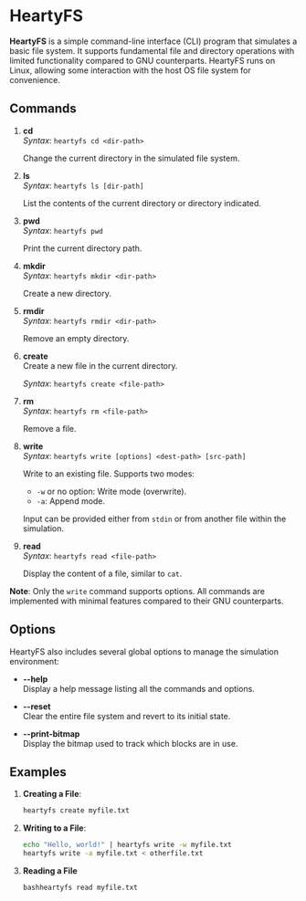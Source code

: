 # HeartyFS

**HeartyFS** is a simple command-line interface (CLI) program that simulates a basic file system. It supports fundamental file and directory operations with limited functionality compared to GNU counterparts. HeartyFS runs on Linux, allowing some interaction with the host OS file system for convenience.

## Commands

1. **cd**  
   *Syntax*: `heartyfs cd <dir-path>`
   
   Change the current directory in the simulated file system.


2. **ls**  
   *Syntax*: `heartyfs ls [dir-path]`

   List the contents of the current directory or directory indicated.

3. **pwd**  
   *Syntax*: `heartyfs pwd`

   Print the current directory path.
   
4. **mkdir**  
   *Syntax*: `heartyfs mkdir <dir-path>`

   Create a new directory.

5. **rmdir**  
   *Syntax*: `heartyfs rmdir <dir-path>`

   Remove an empty directory.

6. **create**  
   Create a new file in the current directory.
   
   *Syntax*: `heartyfs create <file-path>`

7. **rm**  
   *Syntax*: `heartyfs rm <file-path>`

   Remove a file.

8. **write**  
   *Syntax*: `heartyfs write [options] <dest-path> [src-path]`

   Write to an existing file. Supports two modes:
   - `-w` or no option: Write mode (overwrite).
   - `-a`: Append mode.
  
   Input can be provided either from `stdin` or from another file within the simulation.

9. **read**  
   *Syntax*: `heartyfs read <file-path>`

   Display the content of a file, similar to `cat`.

**Note**: Only the `write` command supports options. All commands are implemented with minimal features compared to their GNU counterparts.

## Options

HeartyFS also includes several global options to manage the simulation environment:

- **--help**  
  Display a help message listing all the commands and options.

- **--reset**  
  Clear the entire file system and revert to its initial state.

- **--print-bitmap**  
  Display the bitmap used to track which blocks are in use.

## Examples

1. **Creating a File**:
   ```bash
   heartyfs create myfile.txt
   ```
2. **Writing to a File**:
   ```bash
   echo "Hello, world!" | heartyfs write -w myfile.txt
   heartyfs write -a myfile.txt < otherfile.txt
   ```
3. **Reading a File**
   ```
   bashheartyfs read myfile.txt
   ```